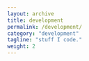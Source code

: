 ```yaml
---
layout: archive
title: development
permalink: /development/
category: "development"
tagline: "stuff I code."
weight: 2
---
```

